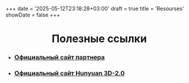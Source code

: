 +++
date = '2025-05-12T23:18:28+03:00'
draft = true
title = 'Resourses'
showDate = false
+++

<div style="text-align: center;">
  <h1>Полезные ссылки</h1>
</div>

- ### [Официальный сайт партнера](https://texel.graphics/)
- ### [Официальный сайт Hunyuan 3D-2.0](https://www.hunyuan-3d.com/)